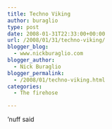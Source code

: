 ```yaml
---
title: Techno Viking
author: buraglio
type: post
date: 2008-01-31T22:33:00+00:00
url: /2008/01/31/techno-viking/
blogger_blog:
  - www.nickburaglio.com
blogger_author:
  - Nick Buraglio
blogger_permalink:
  - /2008/01/techno-viking.html
categories:
  - The firehose

---
```

&#8217;nuff said
